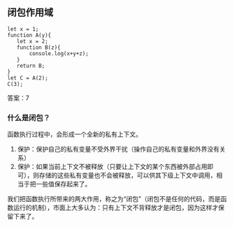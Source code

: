 ## 闭包作用域

	let x = 1;
	function A(y){
	   let x = 2;
	   function B(z){
	       console.log(x+y+z);
	   }
	   return B;
	}
	let C = A(2);
	C(3);

答案：7

### 什么是闭包？

函数执行过程中，会形成一个全新的私有上下文。

1. 保护：保护自己的私有变量不受外界干扰（操作自己的私有变量和外界没有关系）
2. 保护：如果当前上下文不被释放（只要让上下文的某个东西被外部占用即可），则存储的这些私有变量也不会被释放，可以供其下级上下文中调用，相当于把一些值保存起来了。

我们把函数执行所带来的两大作用，称之为“闭包”（闭包不是任何的代码，而是函数运行的机制），市面上大多认为：只有上下文不背释放才是闭包，因为这样才保留下来了。